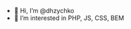 - 👋 Hi, I’m @dhzychko
- 👀 I’m interested in PHP, JS, CSS, BEM

<!---
dhzychko/dhzychko is a ✨ special ✨ repository because its `README.md` (this file) appears on your GitHub profile.
You can click the Preview link to take a look at your changes.
--->
